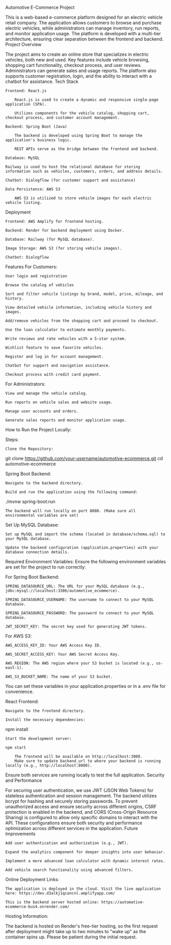 Automotive E-Commerce Project

This is a web-based e-commerce platform designed for an electric vehicle retail company. The application allows customers to browse and purchase electric vehicles, while administrators can manage inventory, run reports, and monitor application usage. The platform is developed with a multi-tier architecture, ensuring clear separation between the frontend and backend.
Project Overview

The project aims to create an online store that specializes in electric vehicles, both new and used. Key features include vehicle browsing, shopping cart functionality, checkout process, and user reviews. Administrators can generate sales and usage reports. The platform also supports customer registration, login, and the ability to interact with a chatbot for assistance.
Tech Stack

    Frontend: React.js

        React.js is used to create a dynamic and responsive single-page application (SPA).

        Utilizes components for the vehicle catalog, shopping cart, checkout process, and customer account management.

    Backend: Spring Boot (Java)

        The backend is developed using Spring Boot to manage the application's business logic.

        REST APIs serve as the bridge between the frontend and backend.

    Database: MySQL

    Railway is used to host the relational database for storing information such as vehicles, customers, orders, and address details.

    Chatbot: Dialogflow (for customer support and assistance)

    Data Persistence: AWS S3

        AWS S3 is utilized to store vehicle images for each electric vehicle listing.

Deployment

    Frontend: AWS Amplify for frontend hosting.

    Backend: Render for backend deployment using Docker.

    Database: Railway (for MySQL database).

    Image Storage: AWS S3 (for storing vehicle images).

    Chatbot: Dialogflow

Features
For Customers:

    User login and registration

    Browse the catalog of vehicles

    Sort and filter vehicle listings by brand, model, price, mileage, and history.

    View detailed vehicle information, including vehicle history and images.

    Add/remove vehicles from the shopping cart and proceed to checkout.

    Use the loan calculator to estimate monthly payments.

    Write reviews and rate vehicles with a 5-star system.

    Wishlist feature to save favorite vehicles.

    Register and log in for account management.

    Chatbot for support and navigation assistance.

    Checkout process with credit card payment.

For Administrators:

    View and manage the vehicle catalog.

    Run reports on vehicle sales and website usage.

    Manage user accounts and orders.

    Generate sales reports and monitor application usage.

How to Run the Project Locally:

Steps:

    Clone the Repository:

git clone https://github.com/your-username/automotive-ecommerce.git
cd automotive-ecommerce

Spring Boot Backend:

    Navigate to the backend directory.

    Build and run the application using the following command:

./mvnw spring-boot:run

    The backend will run locally on port 8080. (Make sure all environmental variables are set)

Set Up MySQL Database:

    Set up MySQL and import the schema (located in database/schema.sql) to your MySQL database.

    Update the backend configuration (application.properties) with your database connection details.

Required Environment Variables: Ensure the following environment variables are set for the project to run correctly:

For Spring Boot Backend:

    SPRING_DATASOURCE_URL: The URL for your MySQL database (e.g., jdbc:mysql://localhost:3306/automotive_ecommerce).

    SPRING_DATASOURCE_USERNAME: The username to connect to your MySQL database.

    SPRING_DATASOURCE_PASSWORD: The password to connect to your MySQL database.

    JWT_SECRET_KEY: The secret key used for generating JWT tokens.

For AWS S3:

    AWS_ACCESS_KEY_ID: Your AWS Access Key ID.

    AWS_SECRET_ACCESS_KEY: Your AWS Secret Access Key.

    AWS_REGION: The AWS region where your S3 bucket is located (e.g., us-east-1).

    AWS_S3_BUCKET_NAME: The name of your S3 bucket.

You can set these variables in your application.properties or in a .env file for convenience.

React Frontend:

    Navigate to the frontend directory.

    Install the necessary dependencies:

npm install

    Start the development server:

    npm start

        The frontend will be available on http://localhost:3000.
        Make sure to update backend_url to where your backend is running locally (e.g., http://localhost:8080).

Ensure both services are running locally to test the full application.
Security and Performance

For securing user authentication, we use JWT (JSON Web Tokens) for stateless authentication and session management.
The backend utilizes bcrypt for hashing and securely storing passwords. To prevent unauthorized access and ensure security across different origins, CSRF protection is enabled in the backend, and CORS (Cross-Origin Resource Sharing) is configured to allow only specific domains to interact with the API.
These configurations ensure both security and performance optimization across different services in the application.
Future Improvements

    Add user authentication and authorization (e.g., JWT).

    Expand the analytics component for deeper insights into user behavior.

    Implement a more advanced loan calculator with dynamic interest rates.

    Add vehicle search functionality using advanced filters.

Online Deployment Links:

    The application is deployed in the cloud. Visit the live application here: https://dev.d3alkj1qcancnl.amplifyapp.com/

    This is the backend server hosted online: https://automative-ecommerce-bus4.onrender.com/

Hosting Information:

The backend is hosted on Render's free-tier hosting, so the first request after deployment might take up to two minutes to "wake up" as the container spins up. Please be patient during the initial request.






